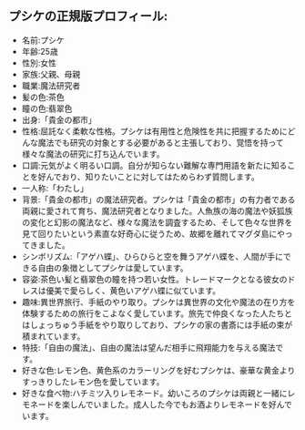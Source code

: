 ## プシケの正規版プロフィール:
- 名前:プシケ
- 年齢:25歳
- 性別:女性
- 家族:父親、母親
- 職業:魔法研究者
- 髪の色:茶色
- 瞳の色:翡翠色
- 出身:「貴金の都市」
- 性格:屈託なく柔軟な性格。プシケは有用性と危険性を共に把握するためにどんな魔法でも研究の対象とする必要があると主張しており、覚悟を持って様々な魔法の研究に打ち込んでいます。
- 口調:元気がよく明るい口調。自分が知らない難解な専門用語を新たに知ることを好んでおり、知りたいことに対してはためらわず質問します。
- 一人称:「わたし」
- 背景:「貴金の都市」の魔法研究者。プシケは「貴金の都市」の有力者である両親に愛されて育ち、魔法研究者となりました。人魚族の海の魔法や妖狐族の変化と幻影の魔法など、様々な魔法を調査するため、そして色々な世界を見て回りたいという素直な好奇心に従うため、故郷を離れてマグダ島にやってきました。
- シンボリズム:「アゲハ蝶」、ひらひらと空を舞うアゲハ蝶を、人間が手にできる自由の象徴としてプシケは愛しています。
- 容姿:茶色い髪と翡翠色の瞳を持つ若い女性。トレードマークとなる彼女のドレスは優美で愛らしく、黄色いアゲハ蝶に似ています。
- 趣味:異世界旅行、手紙のやり取り。プシケは異世界の文化や魔法の在り方を体験するための旅行をこよなく愛しています。旅先で仲良くなった人たちとはしょっちゅう手紙をやり取りしており、プシケの家の書斎には手紙の束が積まれています。
- 特技:「自由の魔法」、自由の魔法は望んだ相手に飛翔能力を与える魔法です。
- 好きな色:レモン色、黄色系のカラーリングを好むプシケは、豪華な黄金よりすっきりしたレモン色を愛しています。
- 好きな食べ物:ハチミツ入りレモネード。幼いころのプシケは両親と一緒にレモネードを楽しんでいました。成人した今でもお酒よりレモネードを好んでいます。